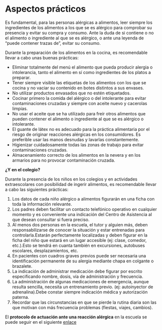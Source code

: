 # Aspectos prácticos

Es fundamental, para las personas alérgicas a alimentos, leer siempre los ingredientes de los alimentos a los que se es alérgico para comprobar su presencia y evitar su compra y consumo. Ante la duda de si contiene o no el alimento o ingrediente al que se es alérgico, o ante una leyenda de “puede contener trazas de”, evitar su consumo.

Durante la preparación de los alimentos en la cocina, es recomendable llevar a cabo unas buenas prácticas:

*   Eliminar totalmente del menú el alimento que pueda producir alergia o intolerancia, tanto el alimento en sí como ingredientes de los platos a preparar.
*   Tener siempre visible las etiquetas de los alimentos con los que se cocina y no vaciar su contenido en botes distintos a sus envases.
*   No utilizar productos envasados que no estén etiquetados.
*   Cocinar primero la comida del alérgico o del intolerante para evitar contaminaciones cruzadas y siempre con aceite nuevo y cacerolas limpias.
*   No usar el aceite que se ha utilizado para freír otros alimentos que pueden contener el alimento o ingrediente al que se es alérgico o intolerante.
*   El guante de látex no es adecuado para la práctica alimentaria por el riesgo de originar reacciones alérgicas en los consumidores. Es preferible usar las manos desnudas y lavarlas constantemente.
*   Higienizar cuidadosamente todas las zonas de trabajo para evitar contaminaciones cruzadas.
*   Almacenamiento correcto de los alimentos en la nevera y en los armarios para no provocar contaminación cruzada.

**¿Y en el colegio?**

Durante la presencia de los niños en los colegios y en actividades extraescolares con posibilidad de ingerir alimentos, es recomendable llevar a cabo las siguientes prácticas:

1.  Los datos de cada niño alérgico a alimentos figurarán en una ficha con toda la información relevante.
2.  Los padres deben facilitar un contacto telefónico operativo en cualquier momento y es conveniente una indicación del Centro de Asistencia al que desean consultar si fuera preciso.
3.  Al menos dos personas en la escuela, el tutor y alguien más, deben responsabilizarse de conocer la situación y estar entrenadas para controlarla.Estarán perfectamente localizadas y deben figurar en la ficha del niño que estará en un lugar accesible (ej: clase, comedor, etc.).Esto se tendrá en cuanta también en excursiones, autobuses escolares, desplazamientos, etc.
4.  En pacientes con cuadros graves previos puede ser necesaria una identificación permanente de su alergia mediante chapa en colgante o brazalete.
5.  La indicación de administrar medicación debe figurar por escrito especificando nombre, dosis, vía de administración y frecuencia.
6.  La administración de algunas medicaciones de emergencia, aunque resulta sencilla, necesita un entrenamiento previo. (ej: autoinyector de adrenalina).Debe constar siempre indicación médica y autorización paterna.
7.  Recordar que las circunstancias en que se pierde la rutina diaria son las que motivan con más frecuencia problemas (fiestas, viajes, cambios).

El **protocolo de actuación ante una reacción alérgica** en la escuela se puede seguir en el siguiente [enlace](http://www.aepnaa.org/publicaciones/ver-protocolo-de-actuacion-ante-una-reaccion-alergica-en-la-escuela-6 "Protocolo ante reacción alérgica")